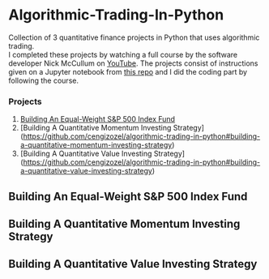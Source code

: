 # Algorithmic-Trading-In-Python

Collection of 3 quantitative finance projects in Python that uses algorithmic trading.  
I completed these projects by watching a full course by the software developer Nick McCullum on 
[YouTube](https://youtu.be/xfzGZB4HhEE).
The projects consist of instructions given on a Jupyter notebook from 
[this repo](https://github.com/nickmccullum/algorithmic-trading-python)
and I did the coding part by following the course.

### Projects
1. [Building An Equal-Weight S&P 500 Index Fund](https://github.com/cengizozel/algorithmic-trading-in-python#building-an-equal-weight-s&p-500-index-fund)
2. [Building A Quantitative Momentum Investing Strategy]
(https://github.com/cengizozel/algorithmic-trading-in-python#building-a-quantitative-momentum-investing-strategy)
3. [Building A Quantitative Value Investing Strategy]
(https://github.com/cengizozel/algorithmic-trading-in-python#building-a-quantitative-value-investing-strategy)

## Building An Equal-Weight S&P 500 Index Fund

## Building A Quantitative Momentum Investing Strategy

## Building A Quantitative Value Investing Strategy
